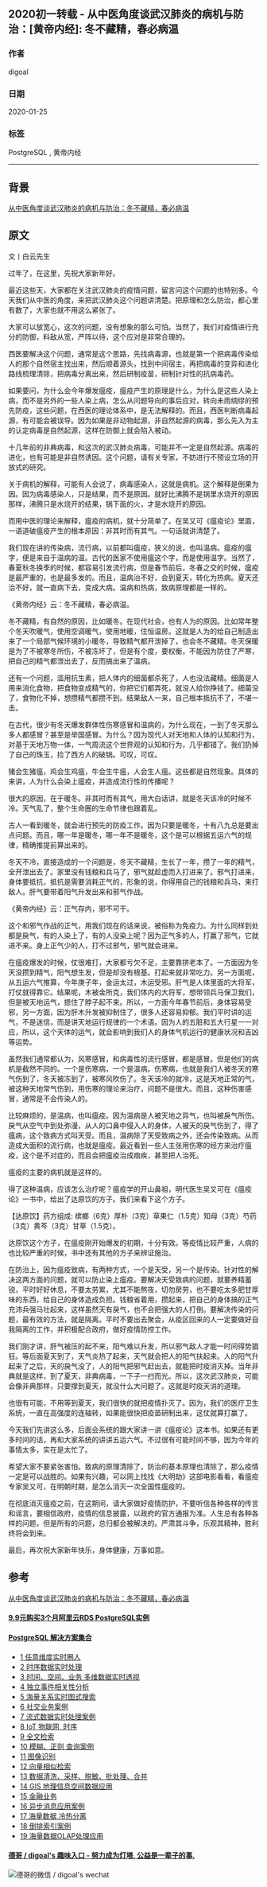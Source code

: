 ## 2020初一转载 - 从中医角度谈武汉肺炎的病机与防治：[黄帝内经]: 冬不藏精，春必病温  
                                                                                                               
### 作者                                                                      
digoal                                                                                                               
                                                                                                               
### 日期                                                                                                               
2020-01-25                                                                                                           
                                                                                                               
### 标签                                                                                                               
PostgreSQL , 黄帝内经   
                                                                                                               
----                                                                                                               
                                                                                                               
## 背景       
[从中医角度谈武汉肺炎的病机与防治：冬不藏精，春必病温](http://www.xcar.com.cn/bbs/viewthread.php?tid=94748453)  
  
## 原文  
文丨白云先生  
    
过年了，在这里，先祝大家新年好。  
    
最近这些天，大家都在关注武汉肺炎的疫情问题，留言问这个问题的也特别多。今天我们从中医的角度，来把武汉肺炎这个问题讲清楚。把原理和怎么防治，都心里有数了，大家也就不用这么紧张了。  
    
大家可以放宽心，这次的问题，没有想象的那么可怕。当然了，我们对疫情进行充分的防御，料敌从宽，严阵以待，这个应对是非常合理的。  
   
西医要解决这个问题，通常是这个思路，先找病毒源，也就是第一个把病毒传染给人的那个自然宿主找出来，然后顺着源头，找到中间宿主，再把病毒的变异和进化路线梳理清除，把病毒分离出来，然后研制疫苗，研制针对性的抗病毒药。  
   
如果要问，为什么会今年爆发瘟疫，瘟疫产生的原理是什么，为什么是这些人染上病，而不是另外的一些人染上病，怎么从问题导向的事后应对，转向未雨绸缪的预先防疫，这些问题，在西医的理论体系中，是无法解释的。而且，西医判断病毒起源，有可能会被误导。因为如果是非动物起源，非自然起源的病毒，那么先入为主的认定病毒是自然起源，这样在防御上就会陷入被动。  
   
十几年前的非典病毒，和这次的武汉肺炎病毒，可能并不一定是自然起源。病毒的进化，也有可能是非自然诱因。这个问题，请有关专家，不妨进行不预设立场的开放式的研究。  
   
关于病机的解释，可能有人会说了，病毒感染人，这就是病机。这个解释是倒果为因。因为病毒感染人，只是结果，而不是原因。就好比沸腾不是锅里水烧开的原因那样，沸腾只是水烧开的结果，锅下面的火，才是水烧开的原因。  
   
而用中医的理论来解释，瘟疫的病机，就十分简单了。在吴又可《瘟疫论》里面，一语道破瘟疫产生的根本原因：非其时而有其气。一句话就讲清楚了。  
   
我们现在讲的传染病，流行病，以前都叫瘟疫，狭义的说，也叫温病。瘟疫的瘟字，便是来自于温病的温。古代的医家不使用瘟这个字，而是使用温字。当然了，春夏秋冬换季的时候，都容易引发流行病，但是春节前后，冬春之交的时候，瘟疫是最严重的，也是最多发的。而且，温病治不好，会到夏天，转化为热病。夏天还治不好，就一直病下去，变成大病。温病和热病，致病原理都是一样的。  
   
《黄帝内经》云：冬不藏精，春必病温。  
   
冬不藏精，有自然的原因，比如暖冬。在现代社会，也有人为的原因。比如常年整个冬天吹暖气，使用空调暖气，使用地暖，住恒温房。这就是人为的给自己制造出来了一个局部气候环境的小暖冬，导致精气都开泄掉了，也会冬不藏精。冬天保暖是为了不被寒冬所伤，不被冻坏了，但是有个度，要权衡，不能因为防住了严寒，把自己的精气都泄出去了，反而搞出来了温病。  
   
还有一个问题，滥用抗生素，把人体内的细菌都杀死了，人也没法藏精。细菌是人用来消化食物，把食物变成精气的，你把它们都弄死，就没人给你挣钱了。细菌没了，食物化不掉，想攒精气都攒不到。结果敌人一来，自己根本抵抗不了，不堪一击。  
   
在古代，很少有冬天爆发群体性伤寒感冒和温病的，为什么现在，一到了冬天那么多人都感冒？甚至是举国感冒。为什么？因为现代人对天地和人体的认知和行为，对基于天地万物一体，一气周流这个世界观的认知和行为，几乎都错了。我们扔掉了自己的珠玉，捡了西方人的破锅。可叹，可叹。  
   
猪会生猪瘟，鸡会生鸡瘟，牛会生牛瘟，人会生人瘟。这些都是自然现象。具体的来讲，人为什么会染上瘟疫，并造成流行性的传播呢？  
   
很大的原因，在于暖冬。非其时而有其气，用大白话讲，就是冬天该冷的时候不冷。天气乱了，整个生命圈的生命节律也跟着乱。  
   
古人一看到暖冬，就会进行预先的防疫工作。因为只要是暖冬，十有八九总是要出点问题。而且，哪一年是暖冬，哪一年不是暖冬，这个是可以根据五运六气的规律，精确推提前算出来的。  
   
冬天不冷，直接造成的一个问题是，冬天不藏精，生长了一年，攒了一年的精气，全开泄出去了。家里没有钱粮和兵马了，邪气就趁虚而入打进来了。邪气打进来，身体要抵抗，抵抗是需要消耗正气的，形象的说，你得用自己的钱粮和兵马，来打敌人。肝气要带着阳气升发出来和邪气作战。  
   
《黄帝内经》云：正气存内，邪不可干。  
   
这个和邪气作战的正气，用我们现在的话来说，被俗称为免疫力。为什么同样到处都是戾气，有的人染上了，有的人没染上呢？因为正气多的人，打赢了邪气，它就进不来。身上正气少的人，打不过邪气，邪气就会进来。  
   
在瘟疫爆发的时候，仗很难打，大家都亏欠不足，主要靠拼老本了。一方面因为冬天没攒到精气，阳气想生发，但是却没有根基。打起来就非常吃力。另一方面呢，从五运六气推算，今年庚子年，金运太过，木运受邪。肝气是人体里面的大将军，打仗就得靠它。结果呢，木被金所克，我们体内的大将军，想带领兵马保卫我们，但是被天地运气，摁住了脖子起不来。所以，一方面今年春节前后，身体容易受邪，另一方面，因为肝木升发被抑制住了，很多人还容易抑郁。我们平时讲的运气，不是迷信，而是讲天地运行规律的一个术语。因为人的五脏和五大行星一一对应，所以，这个天体的运气，就会影响到我们人的身体气机运行的健康状况和吉凶等运势。  
   
虽然我们通常都认为，风寒感冒，和病毒性的流行感冒，都是感冒。但是他们的病机是截然不同的。一个是伤寒病，一个是温病。伤寒病，也就是我们人被冬天的寒气伤到了，冬天被冻到了，被寒风吹伤了。冬天该冷的就冷，这是天地正常的气，被这种天地常气伤到，用伤寒的理论来治疗，问题不是很大。而且，这种伤害感冒，通常是不会传染人的。  
  
比较麻烦的，是温病，也叫瘟疫。因为温病是人被天地之异气，也叫被戾气所伤。戾气从空气中到处弥漫，从人的口鼻中侵入人的身体，人被天的戾气伤到了，得了瘟病，这个致病方式叫天受。而且，温病除了天受致病之外，还会传染致病。从而造成大面积的流行病，也就是瘟疫。最近看到一些人主张用伤寒的经方来治疗瘟疫，这个是不对症的，而且会把瘟疫治成痼疾，甚至把人治死。  
  
瘟疫的主要的病机就是这样的。  
  
得了这种温病，应该怎么治疗呢？瘟疫学的开山鼻祖，明代医生吴又可在《瘟疫论》一书中，给出了达原饮的方子。我们来看下这个方子。  
  
【达原饮】药方组成:  槟榔（6克）厚朴（3克）草果仁（1.5克）知母（3克）芍药（3克）黄芩（3克）甘草（1.5克）。  
  
达原饮这个方子，在瘟疫刚开始爆发的初期，十分有效。等疫情比较严重，人病的也比较严重的时候，书中还有其他的方子来辨证施治。  
  
在防治上，因为瘟疫致病，有两种方式，一个是天受，另一个是传染。针对性的解决这两方面的问题，就可以防止染上瘟疫。要解决天受致病的问题，就要养精蓄锐，平时好好休息，不要太劳累，尤其不能熬夜，切勿房劳，也不要吃太多肥甘厚味的东西，给自己的身体造成负担。钱粮省着用，攒起来，把自己的身体搞的正气充沛兵强马壮起来，这样虽然天有戾气，也不会把强大的人打倒。要解决传染的问题，最有效的方法，就是隔离。平时不要出去聚会，从疫区回来的人一定要做好自我隔离的工作，并积极配合政府，做好疫情防控工作。  
  
我们刚才讲，肝气被压的起不来，阳气难以升发，所以邪气敌人才能一时间得势猖狂。等后面夏天到了，天气炎热了起来，天气就会把人的阳气扶起来。人的阳气升起来了之后，天的戾气没了，人的阳气把邪气赶出去，就能把时疫消灭掉。当年非典就是这样，到了夏天，非典病毒，一下子一扫而光。所以，这次武汉肺炎，可能会像非典那样，只要撑到夏天，就没什么大问题了。这就是时疫天消的道理。  
  
也很有可能，不用等到夏天，我们很快的就把疫情扑灭了。因为，我们的医疗卫生系统，一直在高强度的连轴转，如果能很快把疫苗研制出来，这仗就算打赢了。  
  
今天我们先讲这么多，后面会系统的跟大家讲一讲《瘟疫论》这本书。如果还有更多时间的话，再和大家系统的讲讲五运六气。不过很有可能时间不够，因为今年的事情太多，实在是太忙了。  
  
希望大家不要紧张害怕。致病的原理清除了，防治的基本原理也清除了，那么疫情一定是可以战胜的。如果有兴趣，可以网上找找《大明劫》这部电影看看，看瘟疫专家吴又可，在明朝时期，是怎么消灭一次全国性瘟疫的。  
  
在彻底消灭瘟疫之前，在这期间，请大家做好疫情防护，不要听信各种各样的传言和谣言，要相信政府，疫情的信息披露，以政府的官方通报为准。人生总有各种各样的问题，但是所有的问题，总归都会被解决的。严肃其斗争，乐观其精神，胜利终将会到来。  
  
最后，再次祝大家新年快乐，身体健康，万事如意。  
  
## 参考  
[从中医角度谈武汉肺炎的病机与防治：冬不藏精，春必病温](http://www.xcar.com.cn/bbs/viewthread.php?tid=94748453)  
  
     
  
  
  
  
  
  
  
  
  
  
  
  
  
  
  
  
  
  
  
  
  
  
  
  
  
  
  
  
  
  
  
  
  
  
  
#### [9.9元购买3个月阿里云RDS PostgreSQL实例](https://www.aliyun.com/database/postgresqlactivity "57258f76c37864c6e6d23383d05714ea")
  
  
#### [PostgreSQL 解决方案集合](https://yq.aliyun.com/topic/118 "40cff096e9ed7122c512b35d8561d9c8")
- [1 任意维度实时圈人](https://yq.aliyun.com/topic/118 "40cff096e9ed7122c512b35d8561d9c8")
- [2 时序数据实时处理](https://yq.aliyun.com/topic/118 "40cff096e9ed7122c512b35d8561d9c8")
- [3 时间、空间、业务 多维数据实时透视](https://yq.aliyun.com/topic/118 "40cff096e9ed7122c512b35d8561d9c8")
- [4 独立事件相关性分析](https://yq.aliyun.com/topic/118 "40cff096e9ed7122c512b35d8561d9c8")
- [5 海量关系实时图式搜索](https://yq.aliyun.com/topic/118 "40cff096e9ed7122c512b35d8561d9c8")
- [6 社交业务案例](https://yq.aliyun.com/topic/118 "40cff096e9ed7122c512b35d8561d9c8")
- [7 流式数据实时处理案例](https://yq.aliyun.com/topic/118 "40cff096e9ed7122c512b35d8561d9c8")
- [8 IoT 物联网, 时序](https://yq.aliyun.com/topic/118 "40cff096e9ed7122c512b35d8561d9c8")
- [9 全文检索](https://yq.aliyun.com/topic/118 "40cff096e9ed7122c512b35d8561d9c8")
- [10 模糊、正则 查询案例](https://yq.aliyun.com/topic/118 "40cff096e9ed7122c512b35d8561d9c8")
- [11 图像识别](https://yq.aliyun.com/topic/118 "40cff096e9ed7122c512b35d8561d9c8")
- [12 向量相似检索](https://yq.aliyun.com/topic/118 "40cff096e9ed7122c512b35d8561d9c8")
- [13 数据清洗、采样、脱敏、批处理、合并](https://yq.aliyun.com/topic/118 "40cff096e9ed7122c512b35d8561d9c8")
- [14 GIS 地理信息空间数据应用](https://yq.aliyun.com/topic/118 "40cff096e9ed7122c512b35d8561d9c8")
- [15 金融业务](https://yq.aliyun.com/topic/118 "40cff096e9ed7122c512b35d8561d9c8")
- [16 异步消息应用案例](https://yq.aliyun.com/topic/118 "40cff096e9ed7122c512b35d8561d9c8")
- [17 海量数据 冷热分离](https://yq.aliyun.com/topic/118 "40cff096e9ed7122c512b35d8561d9c8")
- [18 倒排索引案例](https://yq.aliyun.com/topic/118 "40cff096e9ed7122c512b35d8561d9c8")
- [19 海量数据OLAP处理应用](https://yq.aliyun.com/topic/118 "40cff096e9ed7122c512b35d8561d9c8")
  
  
#### [德哥 / digoal's 趣味入口 - 努力成为灯塔, 公益是一辈子的事.](https://github.com/digoal/blog/blob/master/README.md "22709685feb7cab07d30f30387f0a9ae")
  
  
![德哥的微信 / digoal's wechat](../pic/digoal_weixin.jpg "f7ad92eeba24523fd47a6e1a0e691b59")
  
